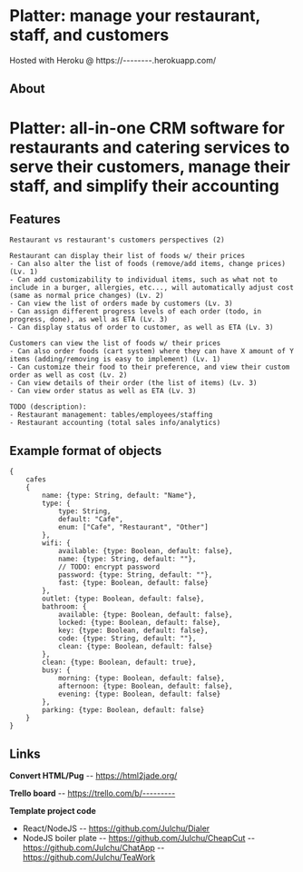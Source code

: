 # Platter: manage your restaurant, staff, and customers
Hosted with Heroku @ https://--------.herokuapp.com/

## About 
# Platter: all-in-one CRM software for restaurants and catering services to serve their customers, manage their staff, and simplify their accounting

## Features
```
Restaurant vs restaurant's customers perspectives (2)

Restaurant can display their list of foods w/ their prices
- Can also alter the list of foods (remove/add items, change prices) (Lv. 1)
- Can add customizability to individual items, such as what not to include in a burger, allergies, etc..., will automatically adjust cost (same as normal price changes) (Lv. 2)
- Can view the list of orders made by customers (Lv. 3)
- Can assign different progress levels of each order (todo, in progress, done), as well as ETA (Lv. 3)
- Can display status of order to customer, as well as ETA (Lv. 3)

Customers can view the list of foods w/ their prices
- Can also order foods (cart system) where they can have X amount of Y items (adding/removing is easy to implement) (Lv. 1)
- Can customize their food to their preference, and view their custom order as well as cost (Lv. 2)
- Can view details of their order (the list of items) (Lv. 3)
- Can view order status as well as ETA (Lv. 3)

TODO (description): 
- Restaurant management: tables/employees/staffing
- Restaurant accounting (total sales info/analytics)

```

## Example format of objects
```
{
	cafes
	{
		name: {type: String, default: "Name"},
		type: {
			type: String,
			default: "Cafe",
			enum: ["Cafe", "Restaurant", "Other"]
		},
		wifi: {
			available: {type: Boolean, default: false},
			name: {type: String, default: ""},
			// TODO: encrypt password
			password: {type: String, default: ""},
			fast: {type: Boolean, default: false}
		},
		outlet: {type: Boolean, default: false},
		bathroom: {
			available: {type: Boolean, default: false},
			locked: {type: Boolean, default: false},
			key: {type: Boolean, default: false},
			code: {type: String, default: ""},
			clean: {type: Boolean, default: false}
		},
		clean: {type: Boolean, default: true},
		busy: {
			morning: {type: Boolean, default: false},
			afternoon: {type: Boolean, default: false},
			evening: {type: Boolean, default: false}
		},
		parking: {type: Boolean, default: false}
	}
}

```

## Links
**Convert HTML/Pug**
-- https://html2jade.org/

**Trello board**
-- https://trello.com/b/---------

**Template project code**
- React/NodeJS
-- https://github.com/Julchu/Dialer
- NodeJS boiler plate
-- https://github.com/Julchu/CheapCut
-- https://github.com/Julchu/ChatApp
-- https://github.com/Julchu/TeaWork

